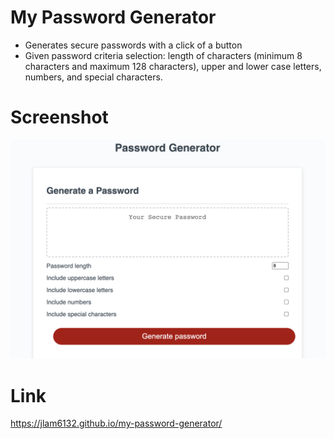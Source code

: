 # My Password Generator 
* Generates secure passwords with a click of a button
* Given password criteria selection: length of characters (minimum 8 characters and maximum 128 characters), upper and lower case letters, numbers, and special characters. 

# Screenshot
![Image of My Password Generator](/images/my-password-generator-screenshot.png)

# Link
https://jlam6132.github.io/my-password-generator/

